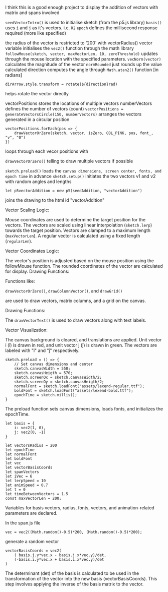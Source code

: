 I think this is a good enough project to display the addition of vectors with matrix and spans involved

`seedVectorIntro()` is used to initialise sketch (from the p5.js library)
`basis()` uses `i` and `j` as it's vectors. i.e. `R2`
`epoch` defines the millisecond response required (more like specified)

the radius of the vector is restricted to '200' with vectorRadius()
vector variable initialises the `vec2()` function through the math library
`followMouse(sketch, vector, maxVectorLen, 10, zeroThreshold)` updates through the mouse location with the specified parameters.
`vecNorm(vector)` calculates the magnitude of the vector
`normRounded` just rounds up the value calculated
direction computes the angle through `Math.atan2()` function [in radians]

```
dirArrow.style.transform = rotate(${direction}rad)

```

helps rotate the vector directly


vectorPositions stores the locations of multiple vectors
numberVectors defines the number of vectors (count)
`vectorPositions = generateVectorsCircle(150, numberVectors)` arranges the vectors generated in a circular position

```
vectorPositions.forEach(pos => {
    drawVectorOrZero(sketch, vector, isZero, COL_PINK, pos, font_, "v", "0")
})

``` 

loops through each vecor positions with

`drawVectorOrZero()` telling to draw multiple vectors if possible

`sketch.preload()` loads the `canvas dimensions, screen center, fonts, and epoch time` in advance
`sketch.setup()` initiates the two vectors v1 and v2 with random angles and lengths

```let p5vectorAddition = new p5(seedAddition, "vectorAddition")``` 

joins the drawing to the html id "vectorAddition"

Vector Scaling Logic:

Mouse coordinates are used to determine the target position for the vectors.
The vectors are scaled using linear interpolation (`sketch.lerp`) towards the target position.
Vectors are clamped to a maximum length (`maxVectorLen`).
A regular vector is calculated using a fixed length (`regularLen`).

Vector Coordinates Logic:

The vector's position is adjusted based on the mouse position using the followMouse function.
The rounded coordinates of the vector are calculated for display.
Drawing Functions:

Functions like:
 
`drawVectorOrZero()`, 
`drawColumnVector()`, and 
`drawGrid()` 

are used to draw vectors, matrix columns, and a grid on the canvas.

Drawing Functions:

The `drawVectorText()` is used to draw vectors along with text labels.

Vector Visualization:

The canvas background is cleared, and translations are applied.
Unit vector i (î) is drawn in red, and unit vector j (ĵ) is drawn in green.
The vectors are labeled with "î" and "ĵ" respectively.

```
sketch.preload = () => {
    // Set canvas dimensions and center
    sketch.canvasWidth = 550;
    sketch.canvasHeigth = 570;
    sketch.screenOx = sketch.canvasWidth/2;
    sketch.screenOy = sketch.canvasHeigth/2;
    normalFont = sketch.loadFont("assets/lexend-regular.ttf");
    boldFont = sketch.loadFont("assets/lexend-bold.ttf");
    epochTime = sketch.millis();
}

```

The preload function sets canvas dimensions, loads fonts, and initializes the epochTime.


```
let basis = {
    i: vec2(1, 0),
    j: vec2(0, -1)
}

```

```
let vectorsRadius = 200
let epochTime
let normalFont
let boldFont
let vec
let vectorBasisCoords
let spanVectors
let iVec = 6
let lerpSpeed = 10
let animSpeed = 0.7
let t = 0
let timeBetweenVectors = 1.5
const maxVectorLen = 200;
```

Variables for basis vectors, radius, fonts, vectors, and animation-related parameters are declared.



In the span.js file

```vec = vec2((Math.random()-0.5)*200, (Math.random()-0.5)*200);```

generate a random vector

```let det = basis.i.x*basis.j.y - basis.j.x*basis.i.y
vectorBasisCoords = vec2(
    ( basis.j.y*vec.x - basis.j.x*vec.y)/det,
    (-basis.i.y*vec.x + basis.i.x*vec.y)/det
)
```

The determinant (det) of the basis is calculated to be used in the transformation of the vector into the new basis (vectorBasisCoords). This step involves applying the inverse of the basis matrix to the vector.

